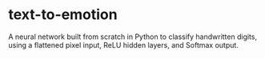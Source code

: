 # text-to-emotion
A neural network built from scratch in Python to classify handwritten digits, using a flattened pixel input, ReLU hidden layers, and Softmax output.
